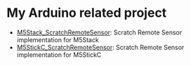 # My Arduino related project
- [M5Stack_ScratchRemoteSensor](M5Stack_ScratchRemoteSensor/):   Scratch Remote Sensor implementation for M5Stack
- [M5StickC_ScratchRemoteSensor](M5StickC_ScratchRemoteSensor/):   Scratch Remote Sensor implementation for M5StickC

